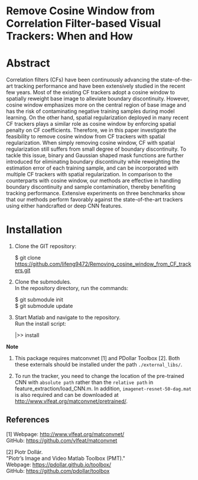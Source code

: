 # Remove Cosine Window from Correlation Filter-based Visual Trackers: When and How

# Abstract 
Correlation filters (CFs) have been continuously advancing the state-of-the-art tracking performance and have been extensively studied in the recent few years. Most of the existing CF trackers adopt a cosine window to spatially reweight base image to alleviate boundary discontinuity. However, cosine window emphasizes more on the central region of base image and has the risk of contaminating negative training samples during model learning. On the other hand, spatial regularization
deployed in many recent CF trackers plays a similar role as cosine window by enforcing spatial penalty on CF coefficients. Therefore, we in this paper investigate the feasibility to remove cosine window from CF trackers with spatial regularization. When simply removing cosine window, CF with spatial regularization
still suffers from small degree of boundary discontinuity. To tackle this issue, binary and Gaussian shaped mask functions are further introduced for eliminating boundary discontinuity while reweighting the estimation error of each training sample, and can be incorporated with multiple CF trackers with spatial
regularization. In comparison to the counterparts with cosine window, our methods are effective in handling boundary discontinuity and sample contamination, thereby benefiting tracking performance. Extensive experiments on three benchmarks show that our methods perform favorably against the state-of-the-art trackers using either handcrafted or deep CNN features.

# Installation

1. Clone the GIT repository:

   $ git clone https://github.com/lifeng9472/Removing_cosine_window_from_CF_trackers.git

2. Clone the submodules.  
   In the repository directory, run the commands:

   $ git submodule init  
   $ git submodule update

3. Start Matlab and navigate to the repository.  
   Run the install script:

   |>> install


**Note**

1. This package requires matconvnet [1] and PDollar Toolbox [2]. Both these externals should be installed under the path `./external_libs/`.

2. To run the tracker, you need to change the location of the pre-trained CNN with `absolute path` rather than the `relative path` in feature_extraction/load_CNN.m.
   In addition, `imagenet-resnet-50-dag.mat` is also required and can be downloaded at http://www.vlfeat.org/matconvnet/pretrained/.

## References

[1] Webpage: http://www.vlfeat.org/matconvnet/  
    GitHub: https://github.com/vlfeat/matconvnet

[2] Piotr Dollár.  
    "Piotr’s Image and Video Matlab Toolbox (PMT)."  
    Webpage: https://pdollar.github.io/toolbox/  
    GitHub: https://github.com/pdollar/toolbox  
